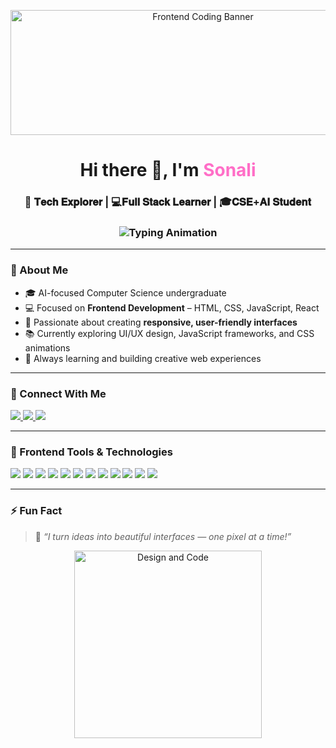 <!-- Small Top Banner -->
<p align="center">
  <img src="https://media.giphy.com/media/qgQUggAC3Pfv687qPC/giphy.gif" width="600" height="200" alt="Frontend Coding Banner">
</p>

<h1 align="center">Hi there 👋, I'm <span style="color:#FF6EC7">Sonali</span></h1>

<h3 align="center">🚀 𝐓𝐞𝐜𝐡 𝐄𝐱𝐩𝐥𝐨𝐫𝐞𝐫  |  💻𝐅𝐮𝐥𝐥 𝐒𝐭𝐚𝐜𝐤 𝐋𝐞𝐚𝐫𝐧𝐞𝐫 |  🎓𝐂𝐒𝐄+𝐀𝐈 𝐒𝐭𝐮𝐝𝐞𝐧𝐭</h3>

<h3 align="center">
  <img src="https://readme-typing-svg.herokuapp.com?font=Fira+Code&size=20&pause=1000&center=true&vCenter=true&width=500&lines=✨+Frontend+Developer+%7C+Creative+Coder;🎨+UI%2FUX+Enthusiast+%7C+Responsive+Designs;🌱+Always+Learning+%26+Improving" alt="Typing Animation">
</h3>

---

### 🌟 About Me

- 🎓 AI-focused Computer Science undergraduate  
- 💻 Focused on **Frontend Development** – HTML, CSS, JavaScript, React  
- 🎨 Passionate about creating **responsive, user-friendly interfaces**  
- 📚 Currently exploring UI/UX design, JavaScript frameworks, and CSS animations  
- 🌱 Always learning and building creative web experiences  

---

### 🤝 Connect With Me

<p align="left">
  <a href="https://www.linkedin.com/in/sonali-kumari-4801b22b8" target="_blank">
    <img src="https://img.shields.io/badge/LinkedIn-blue?logo=linkedin&style=for-the-badge" />
  </a>
  <a href="https://www.leetcode.com/sonalijha_13" target="_blank">
    <img src="https://img.shields.io/badge/LeetCode-%23FFA116.svg?&style=for-the-badge&logo=leetcode&logoColor=white" />
  </a>
  <a href="https://auth.geeksforgeeks.org/user/sonali2mlqs" target="_blank">
    <img src="https://img.shields.io/badge/GeeksForGeeks-%2300FF00.svg?&style=for-the-badge&logo=geeksforgeeks&logoColor=white" />
  </a>
</p>

---

### 🧩 Frontend Tools & Technologies

<p align="left">
  <!-- Frontend & Web -->
  <img src="https://img.shields.io/badge/HTML5-E34F26.svg?style=for-the-badge&logo=html5&logoColor=white" />
  <img src="https://img.shields.io/badge/CSS3-1572B6.svg?style=for-the-badge&logo=css3&logoColor=white" />
  <img src="https://img.shields.io/badge/JavaScript-F7DF1E.svg?style=for-the-badge&logo=javascript&logoColor=black" />
  <img src="https://img.shields.io/badge/TypeScript-007ACC.svg?style=for-the-badge&logo=typescript&logoColor=white" />

  <!-- Programming & Languages -->
  <img src="https://img.shields.io/badge/Python-3776AB.svg?style=for-the-badge&logo=python&logoColor=white" />
  <img src="https://img.shields.io/badge/C++-00599C.svg?style=for-the-badge&logo=c%2B%2B&logoColor=white" />
  <img src="https://img.shields.io/badge/Erlang-a90533.svg?style=for-the-badge&logo=erlang&logoColor=white" />

  <!-- Databases -->
  <img src="https://img.shields.io/badge/MongoDB-47A248.svg?style=for-the-badge&logo=mongodb&logoColor=white" />
  <img src="https://img.shields.io/badge/MySQL-00000F.svg?style=for-the-badge&logo=mysql&logoColor=white" />

  <!-- DevOps & Platform -->
  <img src="https://img.shields.io/badge/AWS-FF9900.svg?style=for-the-badge&logo=amazonaws&logoColor=white" />
  <img src="https://img.shields.io/badge/Linux-black?style=for-the-badge&logo=linux&logoColor=white" />

  <!-- Design & UI -->
  <img src="https://img.shields.io/badge/Canva-00C4CC.svg?style=for-the-badge&logo=canva&logoColor=white" />
</p>

---



### ⚡ Fun Fact

> 🎨 *“I turn ideas into beautiful interfaces — one pixel at a time!”*

<p align="center">
  <img src="https://media.giphy.com/media/f3iwJFOVOwuy7K6FFw/giphy.gif" width="300" alt="Design and Code">
</p>
